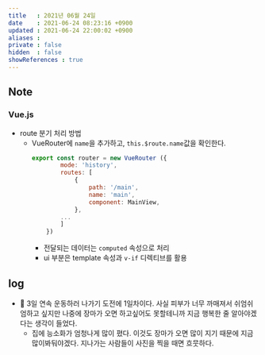 ```yaml
---
title   : 2021년 06월 24일 
date    : 2021-06-24 08:23:16 +0900
updated : 2021-06-24 22:00:02 +0900
aliases : 
private : false
hidden  : false
showReferences : true
---
```

## Note
### Vue.js  
- route 분기 처리 방법  
  - VueRouter에 `name`을 추가하고, `this.$route.name`값을 확인한다.  
    ```javascript
    export const router = new VueRouter ({
			mode: 'history',
			routes: [
				{
					path: '/main',
					name: 'main',
					component: MainView,
				},
			...
			]
		})
    ```
	- 전달되는 데이터는 `computed` 속성으로 처리  
	- ui 부분은 template 속성과 `v-if` 디렉티브를 활용 

## log
- 🎾 3일 연속 운동하러 나가기 도전에 1일차이다. 사실 피부가 너무 까매져서 쉬엄쉬엄하고 싶지만 나중에 장마가 오면 하고싶어도 못할테니까 지금 행복한 줄 알아야겠다는 생각이 들었다.  
  - 집에 능소화가 엄청나게 많이 폈다. 이것도 장마가 오면 많이 지기 때문에 지금 많이봐둬야겠다. 지나가는 사람들이 사진을 찍을 때면 흐뭇하다.  


